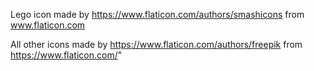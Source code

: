 
Lego icon made by https://www.flaticon.com/authors/smashicons from www.flaticon.com

All other icons made by https://www.flaticon.com/authors/freepik from https://www.flaticon.com/" 
